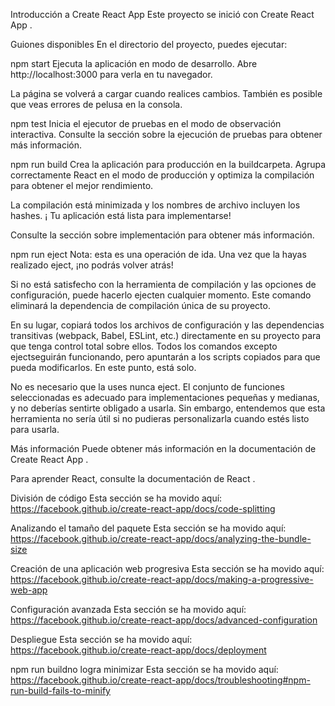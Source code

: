 Introducción a Create React App
Este proyecto se inició con Create React App .

Guiones disponibles
En el directorio del proyecto, puedes ejecutar:

npm start
Ejecuta la aplicación en modo de desarrollo.
Abre http://localhost:3000 para verla en tu navegador.

La página se volverá a cargar cuando realices cambios.
También es posible que veas errores de pelusa en la consola.

npm test
Inicia el ejecutor de pruebas en el modo de observación interactiva.
Consulte la sección sobre la ejecución de pruebas para obtener más información.

npm run build
Crea la aplicación para producción en la buildcarpeta.
Agrupa correctamente React en el modo de producción y optimiza la compilación para obtener el mejor rendimiento.

La compilación está minimizada y los nombres de archivo incluyen los hashes. ¡
Tu aplicación está lista para implementarse!

Consulte la sección sobre implementación para obtener más información.

npm run eject
Nota: esta es una operación de ida. Una vez que la hayas realizado eject, ¡no podrás volver atrás!

Si no está satisfecho con la herramienta de compilación y las opciones de configuración, puede hacerlo ejecten cualquier momento. Este comando eliminará la dependencia de compilación única de su proyecto.

En su lugar, copiará todos los archivos de configuración y las dependencias transitivas (webpack, Babel, ESLint, etc.) directamente en su proyecto para que tenga control total sobre ellos. Todos los comandos excepto ejectseguirán funcionando, pero apuntarán a los scripts copiados para que pueda modificarlos. En este punto, está solo.

No es necesario que la uses nunca eject. El conjunto de funciones seleccionadas es adecuado para implementaciones pequeñas y medianas, y no deberías sentirte obligado a usarla. Sin embargo, entendemos que esta herramienta no sería útil si no pudieras personalizarla cuando estés listo para usarla.

Más información
Puede obtener más información en la documentación de Create React App .

Para aprender React, consulte la documentación de React .

División de código
Esta sección se ha movido aquí: https://facebook.github.io/create-react-app/docs/code-splitting

Analizando el tamaño del paquete
Esta sección se ha movido aquí: https://facebook.github.io/create-react-app/docs/analyzing-the-bundle-size

Creación de una aplicación web progresiva
Esta sección se ha movido aquí: https://facebook.github.io/create-react-app/docs/making-a-progressive-web-app

Configuración avanzada
Esta sección se ha movido aquí: https://facebook.github.io/create-react-app/docs/advanced-configuration

Despliegue
Esta sección se ha movido aquí: https://facebook.github.io/create-react-app/docs/deployment

npm run buildno logra minimizar
Esta sección se ha movido aquí: https://facebook.github.io/create-react-app/docs/troubleshooting#npm-run-build-fails-to-minify
